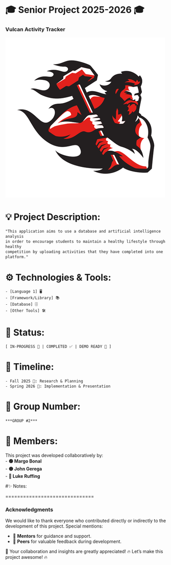 # 🎓 Senior Project 2025-2026 🎓

### Vulcan Activity Tracker  

![Project Logo](./project_pic/vulcan.png)


# 💡 Project Description:
    "This application aims to use a database and artificial intelligence analysis 
    in order to encourage students to maintain a healthy lifestyle through healthy 
    competition by uploading activities that they have completed into one platform." 


# ⚙️ Technologies & Tools:
    - [Language 1] 🖥️
    - [Framework/Library] 📚
    - [Database] 🗄️
    - [Other Tools] 🛠️


# 🚦 Status:
    [ IN-PROGRESS 🔄 | COMPLETED ✅ | DEMO READY 🎉 ]


# 📅 Timeline:
    - Fall 2025 🍂: Research & Planning
    - Spring 2026 🌸: Implementation & Presentation

# 👥 Group Number:
    ***GROUP #2***

# 📝 Members:
   This project was developed collaboratively by:  
    - **🟢 Margo Bonal**  
    - **🟡 John Gerega**  
    - **🔵 Luke Ruffing**

#✨ Notes:


==============================
### Acknowledgments

We would like to thank everyone who contributed directly or indirectly to the development of this project. Special mentions:  
- 🙏 **Mentors** for guidance and support.  
- 💬 **Peers** for valuable feedback during development.  

💖 Your collaboration and insights are greatly appreciated!
🔥 Let’s make this project awesome! 🔥
